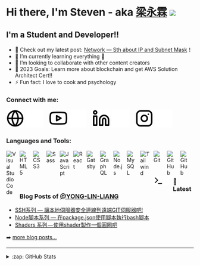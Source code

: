 # Hi there, I'm Steven - aka [梁永霖][youtube] <img src="https://media.giphy.com/media/hvRJCLFzcasrR4ia7z/giphy.gif" width="5%"> 

## I'm a Student and Developer!!

- 🔭 Check out my latest post: [Network — Sth about IP and Subnet Mask](https://medium.com/@steven841221/network-sth-about-ip-subnet-mask-default-gateway-9239ffde91bb)！
- 🌱 I’m currently learning everything 🤣
- 👯 I’m looking to collaborate with other content creators
- 🥅 2023 Goals: Learn more about blockchain and get AWS Solution Architect Cert!!
- ⚡ Fun fact: I love to cook and psychology

### Connect with me:

[![website](./img/globe-light.svg)](https://codestackr.com#gh-light-mode-only)
[![website](./img/globe-dark.svg)](https://codestackr.com#gh-dark-mode-only)
&nbsp;&nbsp;
[![website](./img/youtube-light.svg)](https://www.youtube.com/@user-cp7fl1jl5e#gh-light-mode-only)
[![website](./img/youtube-dark.svg)](https://www.youtube.com/@user-cp7fl1jl5e#gh-light-mode-only#gh-dark-mode-only)
&nbsp;&nbsp;
[![website](./img/linkedin-light.svg)](https://www.linkedin.com/in/yong-lin-liang-9302b21a5/#gh-light-mode-only)
[![website](./img/linkedin-dark.svg)](https://www.linkedin.com/in/yong-lin-liang-9302b21a5/#gh-dark-mode-only)
&nbsp;&nbsp;
[![website](./img/instagram-light.svg)](https://www.instagram.com/ssnn8347028#gh-light-mode-only)
[![website](./img/instagram-dark.svg)](https://www.instagram.com/ssnn8347028#gh-dark-mode-only)

### Languages and Tools:

<img align="left" alt="Visual Studio Code" width="26px" src="https://cdn.jsdelivr.net/gh/devicons/devicon/icons/vscode/vscode-original.svg" style="padding-right:10px;" />
<img align="left" alt="HTML5" width="26px" src="https://cdn.jsdelivr.net/gh/devicons/devicon/icons/html5/html5-original.svg" style="padding-right:10px;" />
<img align="left" alt="CSS3" width="26px" src="https://cdn.jsdelivr.net/gh/devicons/devicon/icons/css3/css3-original.svg" style="padding-right:10px;" />
<img align="left" alt="Sass" width="26px" src="https://cdn.jsdelivr.net/gh/devicons/devicon/icons/sass/sass-original.svg" style="padding-right:10px;" />
<img align="left" alt="JavaScript" width="26px" src="https://cdn.jsdelivr.net/gh/devicons/devicon/icons/javascript/javascript-original.svg" style="padding-right:10px;" />
<img align="left" alt="React" width="26px" src="https://cdn.jsdelivr.net/gh/devicons/devicon/icons/react/react-original.svg" style="padding-right:10px;" />
<img align="left" alt="Gatsby" width="26px" src="https://cdn.jsdelivr.net/gh/devicons/devicon/icons/gatsby/gatsby-original.svg" style="padding-right:10px;" />
<img align="left" alt="GraphQL" width="26px" src="https://cdn.jsdelivr.net/gh/devicons/devicon/icons/graphql/graphql-plain.svg" style="padding-right:10px;" />
<img align="left" alt="Node.js" width="26px" src="https://cdn.jsdelivr.net/gh/devicons/devicon/icons/nodejs/nodejs-original.svg" style="padding-right:10px;" />
<img align="left" alt="MySQL" width="26px" src="https://cdn.jsdelivr.net/gh/devicons/devicon/icons/mysql/mysql-original.svg" style="padding-right:10px;" />
<img align="left" alt="Tailwind" width="26px" src="https://cdn.simpleicons.org/tailwindcss.svg" style="padding-right:10px;" />
<img align="left" alt="Git" width="26px" src="https://cdn.jsdelivr.net/gh/devicons/devicon/icons/git/git-original.svg" style="padding-right:10px;" />
<img align="left" alt="GitHub" width="26px" src="https://user-images.githubusercontent.com/3369400/139447912-e0f43f33-6d9f-45f8-be46-2df5bbc91289.png" style="padding-right:10px;" />
<img align="left" alt="GitHub" width="26px" src="https://user-images.githubusercontent.com/3369400/139448065-39a229ba-4b06-434b-bc67-616e2ed80c8f.png" style="padding-right:10px;" />

<img align="left" alt="Terminal" width="26px" src="./img/terminal-light.svg" />
<img align="left" alt="Terminal" width="26px" src="./img/terminal-dark.svg" />

<br />
<br />

---

### 📕 Latest Blog Posts of [@YONG-LIN-LIANG][github]

<!-- MEDIUM:START -->
- [SSH系列 — 讓本地伺服器安全連線到遠端GIT伺服器吧!](https://medium.com/@steven841221/ssh%E7%B3%BB%E5%88%97-%E8%AE%93%E6%9C%AC%E5%9C%B0%E4%BC%BA%E6%9C%8D%E5%99%A8%E5%AE%89%E5%85%A8%E9%80%A3%E7%B7%9A%E5%88%B0%E9%81%A0%E7%AB%AF%E4%BC%BA%E6%9C%8D%E5%99%A8%E5%90%A7-bc8c710501b0?source=rss-7f67a1b5b851------2)
- [Node腳本系列 — 在package.json使用腳本執行bash腳本](https://medium.com/@steven841221/node%E8%85%B3%E6%9C%AC%E7%B3%BB%E5%88%97-%E5%9C%A8package-json%E4%BD%BF%E7%94%A8%E8%85%B3%E6%9C%AC%E5%9F%B7%E8%A1%8Cbash%E8%85%B3%E6%9C%AC-d320077179fa?source=rss-7f67a1b5b851------2)
- [Shaders 系列 — 使用shader製作一個圓圈吧](https://medium.com/@steven841221/shaders-%E7%B3%BB%E5%88%97-%E4%BD%BF%E7%94%A8shader%E8%A3%BD%E4%BD%9C%E4%B8%80%E5%80%8B%E5%9C%93%E5%9C%88%E5%90%A7-755b4d61b09d?source=rss-7f67a1b5b851------2)
<!-- MEDIUM:END -->


➡️ [more blog posts...][medium]

---


<details>
  <summary>:zap: GitHub Stats</summary>

  <img align="left" alt="Steven's GitHub Stats" src="https://github-readme-stats.vercel.app/api?username=YONG-LIN-LIANG&show_icons=true&hide_border=false&title_color=ff652f&icon_color=FFE400&bg_color=09131B&text_color=ffffff&border_color=0c1a25" />

</details>

[youtube]: https://www.youtube.com/channel/UC-todZ8Bzmb0yIzLJXHPgZQ
[instagram]: https://instagram.com/ssnn8347028
[linkedin]: https://www.linkedin.com/in/yong-lin-liang-9302b21a5/
[github]: https://github.com/YONG-LIN-LIANG
[medium]: https://medium.com/@steven841221
